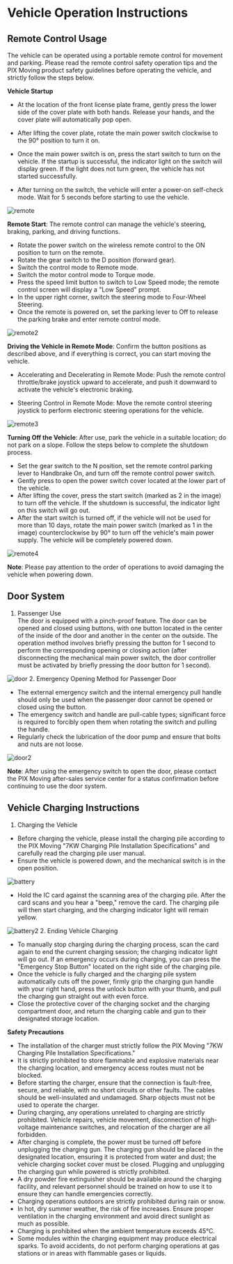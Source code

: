 # Vehicle Operation Instructions
## Remote Control Usage
The vehicle can be operated using a portable remote control for movement and parking. Please read the remote control safety operation tips and the PIX Moving product safety guidelines before operating the vehicle, and strictly follow the steps below.

**Vehicle Startup**
- At the location of the front license plate frame, gently press the lower side of the cover plate with both hands. Release your hands, and the cover plate will automatically pop open.

- After lifting the cover plate, rotate the main power switch clockwise to the 90° position to turn it on.

- Once the main power switch is on, press the start switch to turn on the vehicle. If the startup is successful, the indicator light on the switch will display green. If the light does not turn green, the vehicle has not started successfully.

- After turning on the switch, the vehicle will enter a power-on self-check mode. Wait for 5 seconds before starting to use the vehicle.

![remote](./images/remote.png)

**Remote Start**: The remote control can manage the vehicle's steering, braking, parking, and driving functions.
- Rotate the power switch on the wireless remote control to the ON position to turn on the remote.
- Rotate the gear switch to the D position (forward gear).
- Switch the control mode to Remote mode.
- Switch the motor control mode to Torque mode.
- Press the speed limit button to switch to Low Speed mode; the remote control screen will display a "Low Speed" prompt.
- In the upper right corner, switch the steering mode to Four-Wheel Steering.
- Once the remote is powered on, set the parking lever to Off to release the parking brake and enter remote control mode.

![remote2](./images/remote2.png)

**Driving the Vehicle in Remote Mode**: Confirm the button positions as described above, and if everything is correct, you can start moving the vehicle.

- Accelerating and Decelerating in Remote Mode: Push the remote control throttle/brake joystick upward to accelerate, and push it downward to activate the vehicle's electronic braking.

- Steering Control in Remote Mode: Move the remote control steering joystick to perform electronic steering operations for the vehicle.

![remote3](./images/remote3.png)

**Turning Off the Vehicle**: After use, park the vehicle in a suitable location; do not park on a slope. Follow the steps below to complete the shutdown process.

- Set the gear switch to the N position, set the remote control parking lever to Handbrake On, and turn off the remote control power switch.
- Gently press to open the power switch cover located at the lower part of the vehicle.
- After lifting the cover, press the start switch (marked as 2 in the image) to turn off the vehicle. If the shutdown is successful, the indicator light on this switch will go out.
- After the start switch is turned off, if the vehicle will not be used for more than 10 days, rotate the main power switch (marked as 1 in the image) counterclockwise by 90° to turn off the vehicle's main power supply. The vehicle will be completely powered down.

![remote4](./images/remote4.png)

**Note**: Please pay attention to the order of operations to avoid damaging the vehicle when powering down.

## Door System

1. Passenger Use  
   The door is equipped with a pinch-proof feature. The door can be opened and closed using buttons, with one button located in the center of the inside of the door and another in the center on the outside. The operation method involves briefly pressing the button for 1 second to perform the corresponding opening or closing action (after disconnecting the mechanical main power switch, the door controller must be activated by briefly pressing the door button for 1 second).

![door](./images/door11.png)
2. Emergency Opening Method for Passenger Door  
   - The external emergency switch and the internal emergency pull handle should only be used when the passenger door cannot be opened or closed using the button.
   - The emergency switch and handle are pull-cable types; significant force is required to forcibly open them when rotating the switch and pulling the handle.
   - Regularly check the lubrication of the door pump and ensure that bolts and nuts are not loose.
   
![door2](./images/door2.png)

**Note**: After using the emergency switch to open the door, please contact the PIX Moving after-sales service center for a status confirmation before continuing to use the door system.

## Vehicle Charging Instructions

1. Charging the Vehicle
- Before charging the vehicle, please install the charging pile according to the PIX Moving "7KW Charging Pile Installation Specifications" and carefully read the charging pile user manual.
- Ensure the vehicle is powered down, and the mechanical switch is in the open position.  

![battery](./images/battery1.png)
- Hold the IC card against the scanning area of the charging pile. After the card scans and you hear a "beep," remove the card. The charging pile will then start charging, and the charging indicator light will remain yellow.

![battery2](./images/battery2.png)
2. Ending Vehicle Charging  
- To manually stop charging during the charging process, scan the card again to end the current charging session; the charging indicator light will go out. If an emergency occurs during charging, you can press the "Emergency Stop Button" located on the right side of the charging pile.
- Once the vehicle is fully charged and the charging pile system automatically cuts off the power, firmly grip the charging gun handle with your right hand, press the unlock button with your thumb, and pull the charging gun straight out with even force.
- Close the protective cover of the charging socket and the charging compartment door, and return the charging cable and gun to their designated storage location.

**Safety Precautions**

- The installation of the charger must strictly follow the PIX Moving "7KW Charging Pile Installation Specifications."
- It is strictly prohibited to store flammable and explosive materials near the charging location, and emergency access routes must not be blocked.
- Before starting the charger, ensure that the connection is fault-free, secure, and reliable, with no short circuits or other faults. The cables should be well-insulated and undamaged. Sharp objects must not be used to operate the charger.
- During charging, any operations unrelated to charging are strictly prohibited. Vehicle repairs, vehicle movement, disconnection of high-voltage maintenance switches, and relocation of the charger are all forbidden.
- After charging is complete, the power must be turned off before unplugging the charging gun. The charging gun should be placed in the designated location, ensuring it is protected from water and dust; the vehicle charging socket cover must be closed. Plugging and unplugging the charging gun while powered is strictly prohibited.
- A dry powder fire extinguisher should be available around the charging facility, and relevant personnel should be trained on how to use it to ensure they can handle emergencies correctly.
- Charging operations outdoors are strictly prohibited during rain or snow.
- In hot, dry summer weather, the risk of fire increases. Ensure proper ventilation in the charging environment and avoid direct sunlight as much as possible.
- Charging is prohibited when the ambient temperature exceeds 45°C.
- Some modules within the charging equipment may produce electrical sparks. To avoid accidents, do not perform charging operations at gas stations or in areas with flammable gases or liquids.